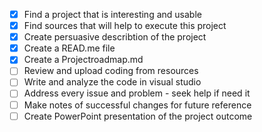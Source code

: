- [x] Find a project that is interesting and usable
- [x] Find sources that will help to execute this project
- [x] Create persuasive describtion of the project
- [x] Create a READ.me file
- [x] Create a Projectroadmap.md
- [ ] Review and upload coding from resources
- [ ] Write and analyze the code in visual studio
- [ ] Address every issue and problem - seek help if need it
- [ ] Make notes of successful changes for future reference
- [ ] Create PowerPoint presentation of the project outcome 
